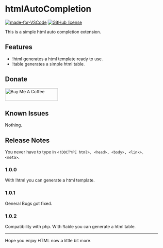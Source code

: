 # htmlAutoCompletion

[![made-for-VSCode](https://img.shields.io/badge/Made%20for-VSCode-1f425f.svg)](https://code.visualstudio.com/)
[![GitHub license](https://img.shields.io/github/license/Naereen/StrapDown.js.svg)](https://github.com/Naereen/StrapDown.js/blob/master/LICENSE)

This is a simple html auto completion extension.

## Features

- !html generates a html template ready to use.
- !table generates a simple html table.

## Donate

<a href="https://www.buymeacoffee.com/F4Bz3" target="_blank"><img src="https://cdn.buymeacoffee.com/buttons/default-orange.png" alt="Buy Me A Coffee" height="41" width="174"></a>

## Known Issues

Nothing.

## Release Notes

You never have to type in ```<!DOCTYPE html>, <head>, <body>, <link>, <meta>```.

### 1.0.0

With !html you can generate a html template.

### 1.0.1

General Bugs got fixed.

### 1.0.2

Compatibility with php.
With !table you can generate a html table.

-----------------------------------------------------------------------------------------------------------

Hope you enjoy HTML now a little bit more.
